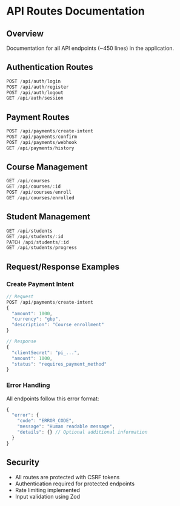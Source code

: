 # API Routes Documentation

## Overview
Documentation for all API endpoints (~450 lines) in the application.

## Authentication Routes
```typescript
POST /api/auth/login
POST /api/auth/register
POST /api/auth/logout
GET /api/auth/session
```

## Payment Routes
```typescript
POST /api/payments/create-intent
POST /api/payments/confirm
POST /api/payments/webhook
GET /api/payments/history
```

## Course Management
```typescript
GET /api/courses
GET /api/courses/:id
POST /api/courses/enroll
GET /api/courses/enrolled
```

## Student Management
```typescript
GET /api/students
GET /api/students/:id
PATCH /api/students/:id
GET /api/students/progress
```

## Request/Response Examples

### Create Payment Intent
```typescript
// Request
POST /api/payments/create-intent
{
  "amount": 1000,
  "currency": "gbp",
  "description": "Course enrollment"
}

// Response
{
  "clientSecret": "pi_...",
  "amount": 1000,
  "status": "requires_payment_method"
}
```

### Error Handling
All endpoints follow this error format:
```typescript
{
  "error": {
    "code": "ERROR_CODE",
    "message": "Human readable message",
    "details": {} // Optional additional information
  }
}
```

## Security
- All routes are protected with CSRF tokens
- Authentication required for protected endpoints
- Rate limiting implemented
- Input validation using Zod
